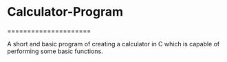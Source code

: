 # Calculator-Program
=====================

A short and basic program of creating a calculator in C which is capable of performing some basic functions.
